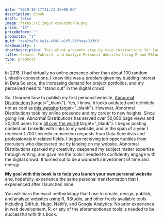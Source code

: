 ```yaml
---
date: "2019-10-17T11:22:16+06:00"
description: Ebook
draft: false
image: https://i.imgur.com/ozMc7Ra.png
price: "15"
priceBefore: ""
productID: "1"
guid: "aea29e7b-6a1e-4598-a1f5-95f9eae833b3"
maxQuantity: 1
shortDescription: This ebook presents step-by-step instructions for launching your very own personal website using R, RStudio, and other freely available technologies including GitHub, Hugo, Netlify, and Google Analytics. <br><br> Purchase now and receive a link to the book in your email and a link to the Slack workspace where you can get help and provide feedback. <br><br>
title: Create, Publish, and Analyze Personal Websites Using R and RStudio
type: products
---
```


In 2018, I had virtually no online presence other than about 100 random LinkedIn connections. I knew this was a problem given my budding interest in Data Science, the increasing demand for project portfolios, and my perceived need to "stand out" in the digital crowd.

So, I learned how to publish my first personal website, [Abnormal Distributions](https://abndistro.com/){target="_blank"}. Yes, I know, it looks outdated and definitely not as cool as [this website](https://benc.dev/){target="_blank"}. However, Abnormal Distributions took my online presence and my career to new heights. Since going live, Abnormal Distributions has served over 50,000 page views and 20,000 users from [all over the world](https://i.imgur.com/Qvx08ry.png){target="_blank"}. I began posting content on LinkedIn with links to my website, and in the span of a year I received 1,700 LinkedIn connection requests from Data Scientists and professionals in related fields. I began receiving job opportunities from recruiters who discovered me by landing on my website. Abnormal Distributions sparked my creativity, deepened my subject matter expertise through writing, and gave me the tools I needed to confidently engage with the digital crowd. It turned out to be a wonderful investment of time and energy.

**My goal with this book is to help you launch your own personal website** and, hopefully, experience the same personal transformation that I experienced after I launched mine. 

You will learn the exact methodology that I use to create, design, publish, and analyze websites using R, RStudio, and other freely available tools including GitHub, Hugo, Netlify, and Google Analytics. No prior experience in web development, R, or any of the aforementioned tools is needed to be successful with this book.

